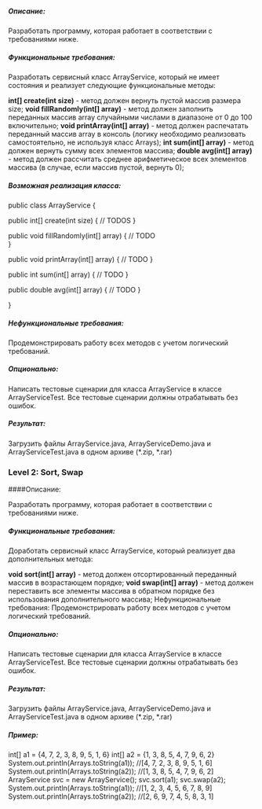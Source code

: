 ##### Описание:

Разработать программу, которая работает в соответствии с требованиями ниже.

##### Функциональные требования:

Разработать сервисный класс ArrayService, который не имеет состояния и реализует следующие функциональные методы:

**int[] create(int size)** - метод должен вернуть пустой массив размера size;
**void fillRandomly(int[] array)** - метод должен заполнить переданных массив array случайными числами в диапазоне от 0 до 100 включительно;
**void printArray(int[] array)** - метод должен распечатать переданный массив array в консоль (логику необходимо реализовать самостоятельно, не используя класс Arrays);
**int sum(int[] array)** - метод должен вернуть сумму всех элементов массива;
**double avg(int[] array)** - метод должен рассчитать среднее арифметическое всех элементов массива (в случае, если массив пустой, вернуть 0);

##### Возможная реализация класса:

public class ArrayService {
  
  public int[] create(int size) {
    // TODOS
  }
  
  public void fillRandomly(int[] array) {
    // TODO  
  }
  
  public void printArray(int[] array) {
    // TODO
  }
  
  public int sum(int[] array) {
    // TODO 
  }
  
  public double avg(int[] array) {
    // TODO
  }
  
}

##### Нефункциональные требования:

Продемонстрировать работу всех методов с учетом логический требований.

##### Опционально:

Написать тестовые сценарии для класса ArrayService в классе ArrayServiceTest. Все тестовые сценарии должны отрабатывать без ошибок.

##### Результат:

Загрузить файлы ArrayService.java, ArrayServiceDemo.java и ArrayServiceTest.java в одном архиве (*.zip, *.rar)

### Level 2: Sort, Swap

####Описание:

Разработать программу, которая работает в соответствии с требованиями ниже.

##### Функциональные требования:

Доработать сервисный класс ArrayService, который реализует два дополнительных метода:

**void sort(int[] array)** - метод должен отсортированный переданный массив в возрастающем порядке;
**void swap(int[] array)** - метод должен переставить все элементы массива в обратном порядке без использования дополнительного массива;
Нефункциональные требования:
Продемонстрировать работу всех методов с учетом логический требований.

##### Опционально:

Написать тестовые сценарии для класса ArrayService в классе ArrayServiceTest. Все тестовые сценарии должны отрабатывать без ошибок.

##### Результат:

Загрузить файлы ArrayService.java, ArrayServiceDemo.java и ArrayServiceTest.java в одном архиве (*.zip, *.rar)

##### Пример:

int[] a1 = {4, 7, 2, 3, 8, 9, 5, 1, 6}
int[] a2 = {1, 3, 8, 5, 4, 7, 9, 6, 2}
​
System.out.println(Arrays.toString(a1)); //[4, 7, 2, 3, 8, 9, 5, 1, 6]
System.out.println(Arrays.toString(a2)); //[1, 3, 8, 5, 4, 7, 9, 6, 2]
​
ArrayService svc = new ArrayService();
svc.sort(a1);
svc.swap(a2);
​
System.out.println(Arrays.toString(a1)); //[1, 2, 3, 4, 5, 6, 7, 8, 9]
System.out.println(Arrays.toString(a2)); //[2, 6, 9, 7, 4, 5, 8, 3, 1]